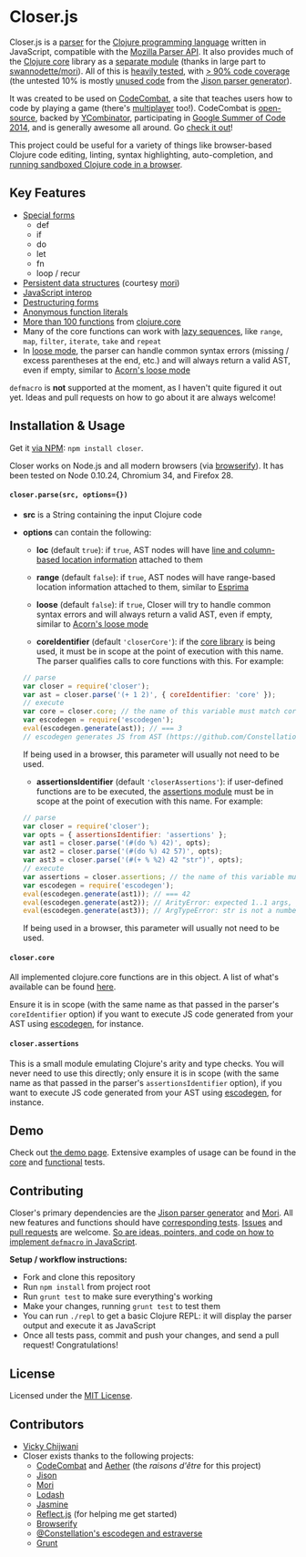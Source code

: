 Closer.js
=========

Closer.js is a [parser](src/grammar.y) for the [Clojure programming language](http://clojure.org/) written in JavaScript, compatible with the [Mozilla Parser API](https://developer.mozilla.org/en-US/docs/SpiderMonkey/Parser_API). It also provides much of the [Clojure core](http://clojuredocs.org/quickref/clojure%20core) library as a [separate module](src/closer-core.coffee) (thanks in large part to [swannodette/mori](http://swannodette.github.io/mori/)). All of this is [heavily tested](http://vickychijwani.github.io/closer.js/spec_runner.html), with [> 90% code coverage](http://vickychijwani.github.io/closer.js/coverage/src/index.html) (the untested 10% is mostly [unused code](http://vickychijwani.github.io/closer.js/coverage/src/parser.js.html) from the [Jison parser generator](http://zaach.github.io/jison/)).

It was created to be used on [CodeCombat](http://codecombat.com), a site that teaches users how to code by playing a game (there's [multiplayer](http://blog.codecombat.com/multiplayer-programming-tournament) too!). CodeCombat is [open-source](https://github.com/codecombat/codecombat), backed by [YCombinator](http://blog.codecombat.com/codecombat-in-y-combinator), participating in [Google Summer of Code 2014](https://www.google-melange.com/gsoc/org2/google/gsoc2014/codecombat), and is generally awesome all around. Go [check it out](http://codecombat.com)!

This project could be useful for a variety of things like browser-based Clojure code editing, linting, syntax highlighting, auto-completion, and [running sandboxed Clojure code in a browser](https://github.com/codecombat/aether).


Key Features
------------

 - [Special forms](http://vickychijwani.github.io/closer.js/spec_runner.html?spec=Closer%20parser)
   - def
   - if
   - do
   - let
   - fn
   - loop / recur
 - [Persistent data structures](http://vickychijwani.github.io/closer.js/spec_runner.html?spec=Closer%20parser) (courtesy [mori](http://swannodette.github.io/mori/))
 - [JavaScript interop](http://vickychijwani.github.io/closer.js/spec_runner.html?spec=Closer%20parser%20JavaScript%20interop)
 - [Destructuring forms](http://vickychijwani.github.io/closer.js/spec_runner.html?spec=Closer%20parser%20Destructuring%20forms)
 - [Anonymous function literals](http://vickychijwani.github.io/closer.js/spec_runner.html?spec=Closer%20parser%20Functions%20parses%20anonymous%20function%20literals.)
 - [More than 100 functions](http://vickychijwani.github.io/closer.js/spec_runner.html?spec=Closer%20core%20library) from [clojure.core](http://jafingerhut.github.io/cheatsheet-clj-1.3/cheatsheet-use-title-attribute-cdocs-summary.html)
 - Many of the core functions can work with [lazy sequences](http://clojure.org/sequences), like `range`, `map`, `filter`, `iterate`, `take` and `repeat`
 - In [loose mode](http://vickychijwani.github.io/closer.js/spec_runner.html?spec=Closer%20parser%20Loose%20mode), the parser can handle common syntax errors (missing / excess parentheses at the end, etc.) and will always return a valid AST, even if empty, similar to [Acorn's loose mode](https://github.com/marijnh/acorn#acorn_loosejs)

`defmacro` is __not__ supported at the moment, as I haven't quite figured it out yet. Ideas and pull requests on how to go about it are always welcome!


Installation & Usage
--------------------

Get it [via NPM](http://npm.im/closer): `npm install closer`.

Closer works on Node.js and all modern browsers (via [browserify](http://browserify.org/)). It has been tested on Node 0.10.24, Chromium 34, and Firefox 28.


#### `closer.parse(src, options={})`

 - __src__ is a String containing the input Clojure code

 - __options__ can contain the following:

   - __loc__ (default `true`): if `true`, AST nodes will have [line and column-based location information](https://developer.mozilla.org/en-US/docs/Mozilla/Projects/SpiderMonkey/Parser_API#Node_objects) attached to them

   - __range__ (default `false`): if `true`, AST nodes will have range-based location information attached to them, similar to [Esprima](http://esprima.org/doc/index.html#usage)

   - __loose__ (default `false`): if `true`, Closer will try to handle common syntax errors and will always return a valid AST, even if empty, similar to [Acorn's loose mode](https://github.com/marijnh/acorn#acorn_loosejs)

   - __coreIdentifier__ (default `'closerCore'`): if the [core library](src/closer-core.coffee) is being used, it must be in scope at the point of execution with this name. The parser qualifies calls to core functions with this. For example:
   ```js
   // parse
   var closer = require('closer');
   var ast = closer.parse('(+ 1 2)', { coreIdentifier: 'core' });
   // execute
   var core = closer.core; // the name of this variable must match coreIdentifier
   var escodegen = require('escodegen');
   eval(escodegen.generate(ast)); // === 3
   // escodegen generates JS from AST (https://github.com/Constellation/escodegen)
   ```
   If being used in a browser, this parameter will usually not need to be used.

   - __assertionsIdentifier__ (default `'closerAssertions'`): if user-defined functions are to be executed, the [assertions module](src/assertions.coffee) must be in scope at the point of execution with this name. For example:
   ```js
   // parse
   var closer = require('closer');
   var opts = { assertionsIdentifier: 'assertions' };
   var ast1 = closer.parse('(#(do %) 42)', opts);
   var ast2 = closer.parse('(#(do %) 42 57)', opts);
   var ast3 = closer.parse('(#(+ % %2) 42 "str")', opts);
   // execute
   var assertions = closer.assertions; // the name of this variable must match assertionsIdentifier
   var escodegen = require('escodegen');
   eval(escodegen.generate(ast1)); // === 42
   eval(escodegen.generate(ast2)); // ArityError: expected 1..1 args, got 2
   eval(escodegen.generate(ast3)); // ArgTypeError: str is not a number
   ```
   If being used in a browser, this parameter will usually not need to be used.


#### `closer.core`

All implemented clojure.core functions are in this object. A list of what's available can be found [here](http://vickychijwani.github.io/closer.js/spec_runner.html?spec=Closer%20core%20library).

Ensure it is in scope (with the same name as that passed in the parser's `coreIdentifier` option) if you want to execute JS code generated from your AST using [escodegen](https://github.com/Constellation/escodegen), for instance.


#### `closer.assertions`

This is a small module emulating Clojure's arity and type checks. You will never need to use this directly; only ensure it is in scope (with the same name as that passed in the parser's `assertionsIdentifier` option), if you want to execute JS code generated from your AST using [escodegen](https://github.com/Constellation/escodegen), for instance.



Demo
----

Check out [the demo page](https://vickychijwani.github.io/closer.js). Extensive examples of usage can be found in the [core](https://github.com/vickychijwani/closer.js/blob/master/spec/closer-core-spec.coffee) and [functional](https://github.com/vickychijwani/closer.js/blob/master/spec/functional-spec.coffee) tests.


Contributing
------------

Closer's primary dependencies are the [Jison parser generator](http://zaach.github.io/jison/) and [Mori](http://swannodette.github.io/mori/). All new features and functions should have [corresponding tests](spec/). [Issues](https://github.com/vickychijwani/closer.js/issues) and [pull requests](https://github.com/vickychijwani/closer.js/pulls) are welcome. [So are ideas, pointers, and code on how to implement `defmacro` in JavaScript](https://github.com/vickychijwani/closer.js/issues/6).

**Setup / workflow instructions:**

- Fork and clone this repository
- Run `npm install` from project root
- Run `grunt test` to make sure everything's working
- Make your changes, running `grunt test` to test them
- You can run `./repl` to get a basic Clojure REPL: it will display the parser output and execute it as JavaScript
- Once all tests pass, commit and push your changes, and send a pull request! Congratulations!

License
-------

Licensed under the [MIT License](LICENSE).


Contributors
------------

 - [Vicky Chijwani](http://github.com/vickychijwani)
 - Closer exists thanks to the following projects:
   - [CodeCombat](https://github.com/codecombat/codecombat/) and [Aether](https://github.com/codecombat/aether/) (the _raisons d'être_ for this project)
   - [Jison](http://zaach.github.io/jison/)
   - [Mori](http://swannodette.github.io/mori/)
   - [Lodash](http://lodash.com/)
   - [Jasmine](http://jasmine.github.io/)
   - [Reflect.js](https://github.com/zaach/reflect.js) (for helping me get started)
   - [Browserify](http://browserify.org/)
   - [@Constellation's escodegen and estraverse](https://github.com/Constellation?tab=repositories)
   - [Grunt](http://gruntjs.com/)
